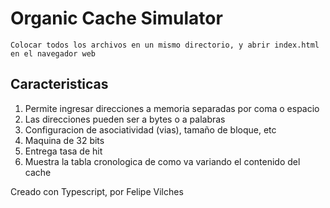 # Organic Cache Simulator

```
Colocar todos los archivos en un mismo directorio, y abrir index.html en el navegador web
```
## Caracteristicas
1. Permite ingresar direcciones a memoria separadas por coma o espacio
2. Las direcciones pueden ser a bytes o a palabras
3. Configuracion de asociatividad (vias), tamaño de bloque, etc
4. Maquina de 32 bits
5. Entrega tasa de hit
6. Muestra la tabla cronologica de como va variando el contenido del cache

Creado con Typescript, por Felipe Vilches